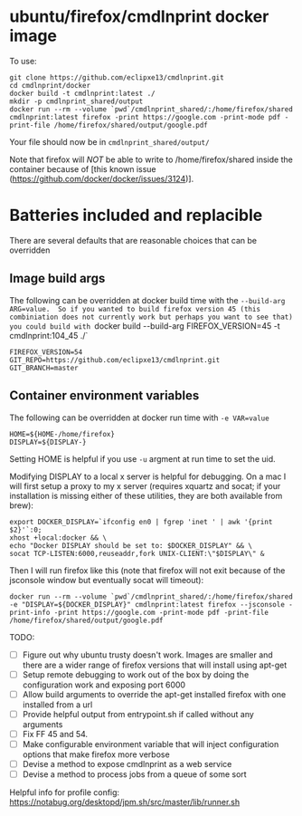 # ubuntu/firefox/cmdlnprint docker image

To use:

```
git clone https://github.com/eclipxe13/cmdlnprint.git
cd cmdlnprint/docker
docker build -t cmdlnprint:latest ./
mkdir -p cmdlnprint_shared/output
docker run --rm --volume `pwd`/cmdlnprint_shared/:/home/firefox/shared cmdlnprint:latest firefox -print https://google.com -print-mode pdf -print-file /home/firefox/shared/output/google.pdf
```

Your file should now be in `cmdlnprint_shared/output/`

Note that firefox will *NOT* be able to write to /home/firefox/shared inside the container because of [this known issue (https://github.com/docker/docker/issues/3124)].

# Batteries included and replacible

There are several defaults that are reasonable choices that can be overridden

## Image build args

The following can be overridden at docker build time with the `--build-arg ARG=value.  So if you wanted to build firefox version 45 (this combiniation does not currently work but perhaps you want to see that) you could build with `docker build --build-arg FIREFOX_VERSION=45 -t cmdlnprint:104_45 ./`

```
FIREFOX_VERSION=54
GIT_REPO=https://github.com/eclipxe13/cmdlnprint.git
GIT_BRANCH=master
```
## Container environment variables

The following can be overridden at docker run time with `-e VAR=value`

```
HOME=${HOME-/home/firefox}
DISPLAY=${DISPLAY-}
```

Setting HOME is helpful if you use `-u` argment at run time to set the uid.  

Modifying DISPLAY to a local x server is helpful for debugging.  On a mac I will first setup a proxy to my x server (requires xquartz and socat; if your installation is missing either of these utilities, they are both available from brew):

```
export DOCKER_DISPLAY=`ifconfig en0 | fgrep 'inet ' | awk '{print $2}'`:0;
xhost +local:docker && \
echo "Docker DISPLAY should be set to: $DOCKER_DISPLAY" && \
socat TCP-LISTEN:6000,reuseaddr,fork UNIX-CLIENT:\"$DISPLAY\" &
```

Then I will run firefox like this (note that firefox will not exit because of the jsconsole window but eventually socat will timeout):

```
docker run --rm --volume `pwd`/cmdlnprint_shared/:/home/firefox/shared -e "DISPLAY=${DOCKER_DISPLAY}" cmdlnprint:latest firefox --jsconsole -print-info -print https://google.com -print-mode pdf -print-file /home/firefox/shared/output/google.pdf
```

TODO:

- [ ] Figure out why ubuntu trusty doesn't work.  Images are smaller and there are a wider range of firefox versions that will install using apt-get
- [ ] Setup remote debugging to work out of the box by doing the configuration work and exposing port 6000
- [ ] Allow build arguments to override the apt-get installed firefox with one installed from a url
- [ ] Provide helpful output from entrypoint.sh if called without any arguments
- [ ] Fix FF 45 and 54.
- [ ] Make configurable environment variable that will inject configuration options that make firefox more verbose
- [ ] Devise a method to expose cmdlnprint as a web service
- [ ] Devise a method to process jobs from a queue of some sort

Helpful info for profile config: https://notabug.org/desktopd/jpm.sh/src/master/lib/runner.sh
